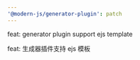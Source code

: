 ```yaml
---
'@modern-js/generator-plugin': patch
---
```


feat: generator plugin support ejs template

feat: 生成器插件支持 ejs 模板
